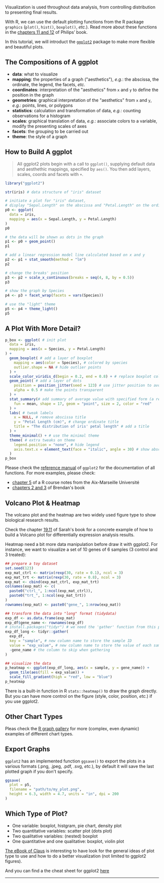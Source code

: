 <!-- ## Visualization with ggplot2 -->

Visualization is used throughout data analysis, from controlling distribution to presenting final results.

With R, we can use the default plotting functions from the R package <code>graphics</code>
(`plot()`, `hist()`, `boxplot()`, *etc.*).
Read more about these functions in the [chapters 11 and 12](https://bookdown.org/ndphillips/YaRrr/plotting1.html) of Philips’ book.

In this tutorial, we will introduct the <code>[ggplot2](https://ggplot2.tidyverse.org/index.html)</code> package to make more flexible and beautiful plots.


## The Compositions of A ggplot

* **data**: what to visualize
* **mapping**: the properties of a graph ("aesthetics"), *e.g.*: the abscissa, the ordinate, the legend, the facets, *etc.*
* **coordinates**: interpretation of the "aesthetics" from `x` and `y` to define the position in the graph
* **geometries**: graphical interpretation of the "aesthetics" from `x` and `y`, *e.g.*: points, lines, or polygons
* **statistics**: calculation and transformation of data, *e.g.*: counting observations for a histogram
* **scales**: graphical translation of data, *e.g.*: associate colors to a variable, modify the presenting scales of axes
* **facets**: the grouping to be carried out
* **theme**: the style of a graph

## How to Build A ggplot

> All ggplot2 plots begin with a call to `ggplot()`, supplying default data and aesthethic mappings, specified by `aes()`. You then add layers, scales, coords and facets with `+`.

```r
library("ggplot2")

str(iris) # data structure of "iris" dataset

# initiate a plot for "iris" dataset, 
# display "Sepal.Length" on the abscissa and "Petal.Length" on the ordinate
p0 <- ggplot(
  data = iris,
  mapping = aes(x = Sepal.Length, y = Petal.Length)
)
p0

# the data will be shown as dots in the graph
p1 <- p0 + geom_point()
p1

# add a linear regression model line calculated based on x and y
p2 <- p1 + stat_smooth(method = "lm")
p2

# change the breaks' position
p3 <- p2 + scale_x_continuous(breaks = seq(4, 8, by = 0.5))
p3

# show the graph by Species
p4 <- p3 + facet_wrap(facets = vars(Species))

# use the "light" theme
p5 <- p4 + theme_light()
p5
```

## A Plot With More Detail?

```r
p_box <- ggplot( # init plot
  data = iris,
  mapping = aes(x = Species, y = Petal.Length)
) +
  geom_boxplot( # add a layer of boxplot
    mapping = aes(color = Species), # colored by species
    outlier.shape = NA # hide outlier points
  ) + 
  scale_color_viridis_d(begin = 0.2, end = 0.8) + # replace boxplot color by viridis palette
  geom_point( # add a layer of dots
    position = position_jitter(seed = 123) # use jitter position to avoid overlapping
    alpha = 0.5 # make the points transparent
  ) +
  stat_summary(# add summary of average value with specified form (a red point of shape 17 and size 2)
    fun = mean, shape = 17, geom = "point", size = 2, color = "red"
  ) +
  labs( # tweak labels
    x = NULL, # remove abscissa title
    y = "Petal Length (cm)", # change ordinate title
    title = "The distribution of iris' petal length" # add a title
  ) +
  theme_minimal() + # use the minimal theme
  theme( # extra tweaks on theme
    legend.position = "none", # hide legend
    axis.text.x = element_text(face = "italic", angle = 30) # show abscissa text at 30° angle with italic font face
  )
p_box
```

Please check the [reference manual](https://ggplot2.tidyverse.org/reference/index.html) of `ggplot2` for the documentation of all functions. For more examples, please check:

* [chapter 5](https://egallic.fr/Enseignement/R/Book/graphiques.html) of a R course notes from the Aix-Marseille Université
* [chapters 2 and 3](https://bookdown.org/ansellbr/WEHI_tidyR_course_book/making-beautiful-plots.html) of Brendan's book

## Volcano Plot & Heatmap

The volcano plot and the heatmap are two widely used figure type to show biological research results.

Check the chapter [19.11](https://biocorecrg.github.io/CRG_RIntroduction/volcano-plots.html) of Sarah's book
for a concrete example of how to build a Volcano plot for differentially expression analysis results.

Heatmap need a bit more data manipulation before draw it with ggplot2.
For instance, we want to visualize a set of 10 genes of 6 samples (3 control and 3 treated):

```r
## prepare a toy dataset
set.seed(123)
exp_mat_ctrl <- matrix(rexp(30, rate = 0.1), ncol = 3)
exp_mat_trt <- matrix(rexp(30, rate = 0.8), ncol = 3)
exp_mat <- cbind(exp_mat_ctrl, exp_mat_trt)
colnames(exp_mat) <- c(
  paste0("ctrl_", 1:ncol(exp_mat_ctrl)),
  paste0("trt_", 1:ncol(exp_mat_trt))
)
rownames(exp_mat) <- paste0("gene_", 1:nrow(exp_mat))

## transform the data into "long" format (tidydata)
exp_df <- as.data.frame(exp_mat)
exp_df$gene_name <- rownames(exp_df)
# install.packages("tidyr") # we need the 'gather' function from this package
exp_df_long <- tidyr::gather(
  exp_df,
  key = "sample", # new column name to store the sample ID
  value = "exp_value", # new column name to store the value of each sample
  -gene_name # the column to skip when gathering
)

## visualize the data
p_heatmap <- ggplot(exp_df_long, aes(x = sample, y = gene_name)) +
  geom_tile(aes(fill = exp_value)) + 
  scale_fill_gradient(high = "red", low = "blue")
p_heatmap
```

There is a built-in function in R `stats::heatmap()` to draw the graph directly.
But you can have more control on the figure (style, color, position, *etc.*) if you use ggplot2.

## Other Chart Types

Pleas check the [R graph gallery](https://r-graph-gallery.com/index.html) for more (complex, even dynamic) examples of different chart types.


## Export Graphs

`ggplot2` has an implemented function `ggsave()` to export the plots in a various formats (.png, .jpeg, .pdf, .svg, *etc.*),
by default it will save the last plotted graph if you don't specify.

```r
ggsave(
  plot = p5,
  filename = "path/to/my_plot.png",
  height = 6.3, width = 4.7, units = "in", dpi = 200
)
```

## Which Type of Plot?

* One variable: boxplot, histgram, pie chart, density plot
* Two quantitative variables: scatter plot (dots plot)
* Two qualitative variables: (nested) boxplot
* One quantitative and one qualitative: boxplot, violin plot

[The eBook of Claus](https://clauswilke.com/dataviz/) is interesting to have look for the general ideas of plot type to use and how to do a better visualization (not limited to ggplot2 figures).

And you can find a the cheat sheet for ggplot2 [here](https://rstudio.github.io/cheatsheets/data-visualization.pdf)

---